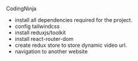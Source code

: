 CodingNinja

- install all dependencies required for the project.
- config tailwindcss
- install reduxjs/toolkit
- install react-router-dom
- create redux store to store dynamic video url.
- navigation to another website